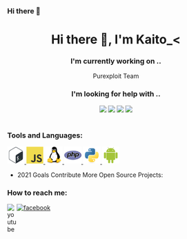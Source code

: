 ### Hi there 👋

<!--
**kaitolegion/kaitolegion** is a ✨ _special_ ✨ repository because its `README.md` (this file) appears on your GitHub profile.

Here are some ideas to get you started:

- 🔭 I’m currently working on ...
- 🌱 I’m currently learning ...
- 👯 I’m looking to collaborate on ...
- 🤔 I’m looking for help with ...
- 💬 Ask me about ...
- 📫 How to reach me: ...
- 😄 Pronouns: ...
- ⚡ Fun fact: ...
-->


<h1 align="center">Hi there 👋, I'm Kaito_<</h1>

<h3 align="center">I'm currently working on ..</h3>
<p align="center">
Purexploit Team
</p>
<h3 align="center">I'm looking for help with ..</h3>
<p align="center">
  <img src="https://img.shields.io/static/v1?label=&message=Purexploit&color=blue">
   <img src="https://img.shields.io/static/v1?label=&message=Pentester&color=red">
   <img src="https://img.shields.io/static/v1?label=&message=BugHunter&color=green">
   <img src="https://img.shields.io/static/v1?label=&message=Developer&color=orange"><br><br>
</p>

<h3 align="left">Tools and Languages:</h3>
<p align="left"> <a href="https://www.w3schools.com/css/" target="_blank"> <img src="https://raw.githubusercontent.com/devicons/devicon/master/icons/bash/bash-original.svg" alt="bash" width="40" height="40"/> </a> <a href="https://developer.mozilla.org/en-US/docs/Web/JavaScript" target="_blank"> <img src="https://raw.githubusercontent.com/devicons/devicon/master/icons/javascript/javascript-original.svg" alt="javascript" width="40" height="40"/> </a> <a href="https://www.linux.org/" target="_blank"> <img src="https://raw.githubusercontent.com/devicons/devicon/master/icons/linux/linux-original.svg" alt="linux" width="40" height="40"/> </a> <a href="https://www.php.net" target="_blank"> <img src="https://raw.githubusercontent.com/devicons/devicon/master/icons/php/php-original.svg" alt="php" width="40" height="40"/> </a> <a href="https://www.python.org" target="_blank"> <img src="https://raw.githubusercontent.com/devicons/devicon/master/icons/python/python-original.svg" alt="python" width="40" height="40"/> </a> <a href="https://raw.githubusercontent.com/devicons/devicon/master/icons/java/java-original.svg" target="_blank"> <img src="https://raw.githubusercontent.com/devicons/devicon/master/icons/android/android-original.svg" alt="android" width="40" height="40"/> </a> </p>

- 2021 Goals Contribute More Open Source Projects:

### How to reach me:

<a href="https://youtube.com/c/kaitocoding" target="_blank"> <img align="left" alt="youtube" width="22px" src="https://cdn.jsdelivr.net/npm/simple-icons@v3/icons/youtube.svg"/></a>
<a href="https://facebook.com/artjay.generalao.25" target="_blank"> <img alt="facebook" width="22px" src="https://cdn.jsdelivr.net/npm/simple-icons@v3/icons/facebook.svg"/></a>
